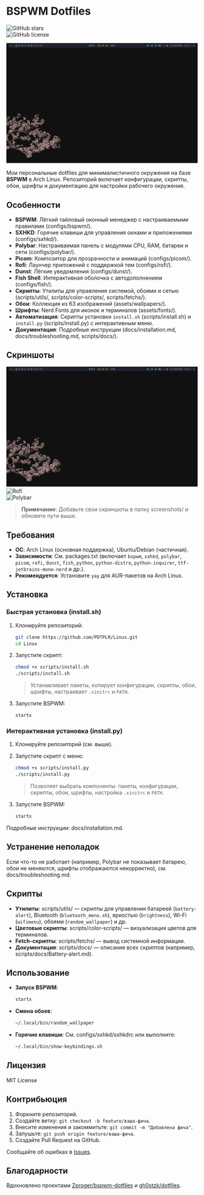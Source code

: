 # BSPWM Dotfiles

![GitHub stars](https://img.shields.io/github/stars/PDTPLR/Linux?style=social)  
![GitHub license](https://img.shields.io/github/license/PDTPLR/Linux)

![Основной десктоп](screenshots/desktop.jpg)

Мои персональные dotfiles для минималистичного окружения на базе **BSPWM** в Arch Linux. Репозиторий включает конфигурации, скрипты, обои, шрифты и документацию для настройки рабочего окружения.

## Особенности

- **BSPWM**: Лёгкий тайловый оконный менеджер с настраиваемыми правилами (configs/bspwm/).
- **SXHKD**: Горячие клавиши для управления окнами и приложениями (configs/sxhkd/).
- **Polybar**: Настраиваемая панель с модулями CPU, RAM, батареи и сети (configs/polybar/).
- **Picom**: Композитор для прозрачности и анимаций (configs/picom/).
- **Rofi**: Лаунчер приложений с поддержкой тем (configs/rofi/).
- **Dunst**: Лёгкие уведомления (configs/dunst/).
- **Fish Shell**: Интерактивная оболочка с автодополнением (configs/fish/).
- **Скрипты**: Утилиты для управления системой, обоями и сетью (scripts/utils/, scripts/color-scripts/, scripts/fetchs/).
- **Обои**: Коллекция из 63 изображений (assets/wallpapers/).
- **Шрифты**: Nerd Fonts для иконок и терминалов (assets/fonts/).
- **Автоматизация**: Скрипты установки `install.sh` (scripts/install.sh) и `install.py` (scripts/install.py) с интерактивным меню.
- **Документация**: Подробные инструкции (docs/installation.md, docs/troubleshooting.md, scripts/docs/).

## Скриншоты

![Десктоп](screenshots/desktop.jpg)  
![Rofi](screenshots/rofi.jpg)  
![Polybar](screenshots/polybar.jpg)

> **Примечание**: Добавьте свои скриншоты в папку screenshots/ и обновите пути выше.

## Требования

- **ОС**: Arch Linux (основная поддержка), Ubuntu/Debian (частичная).
- **Зависимости**: См. packages.txt (включает `bspwm`, `sxhkd`, `polybar`, `picom`, `rofi`, `dunst`, `fish`, `python`, `python-distro`, `python-inquirer`, `ttf-jetbrains-mono-nerd` и др.).
- **Рекомендуется**: Установите `yay` для AUR-пакетов на Arch Linux.

## Установка

### Быстрая установка (install.sh)

1. Клонируйте репозиторий:
    
    ```bash
    git clone https://github.com/PDTPLR/Linux.git
    cd Linux
    ```
    
2. Запустите скрипт:
    
    ```bash
    chmod +x scripts/install.sh
    ./scripts/install.sh
    ```
    
    > Устанавливает пакеты, копирует конфигурации, скрипты, обои, шрифты, настраивает `.xinitrc` и `PATH`.
    
3. Запустите BSPWM:
    
    ```bash
    startx
    ```
    

### Интерактивная установка (install.py)

1. Клонируйте репозиторий (см. выше).
2. Запустите скрипт с меню:
    
    ```bash
    chmod +x scripts/install.py
    ./scripts/install.py
    ```
    
    > Позволяет выбрать компоненты: пакеты, конфигурации, скрипты, обои, шрифты, настройка `.xinitrc` и `PATH`.
    
3. Запустите BSPWM:
    
    ```bash
    startx
    ```
    

Подробные инструкции: docs/installation.md.

## Устранение неполадок

Если что-то не работает (например, Polybar не показывает батарею, обои не меняются, шрифты отображаются некорректно), см. docs/troubleshooting.md.

## Скрипты

- **Утилиты**: scripts/utils/ — скрипты для управления батареей (`battery-alert`), Bluetooth (`bluetooth_menu.sh`), яркостью (`brightness`), Wi-Fi (`wifimenu`), обоями (`random_wallpaper`) и др.
- **Цветовые скрипты**: scripts/color-scripts/ — визуализация цветов для терминалов.
- **Fetch-скрипты**: scripts/fetchs/ — вывод системной информации.
- **Документация**: scripts/docs/ — описания всех скриптов (например, scripts/docs/Battery-alert.md).

## Использование

- **Запуск BSPWM**:
    
    ```bash
    startx
    ```
    
- **Смена обоев**:
    
    ```bash
    ~/.local/bin/random_wallpaper
    ```
    
- **Горячие клавиши**: См. configs/sxhkd/sxhkdrc или выполните:
    
    ```bash
    ~/.local/bin/show-keybindings.sh
    ```
    

## Лицензия

MIT License

## Контрибьюция

1. Форкните репозиторий.
2. Создайте ветку: `git checkout -b feature/ваша-фича`.
3. Внесите изменения и закоммитьте: `git commit -m "Добавлена фича"`.
4. Запушьте: `git push origin feature/ваша-фича`.
5. Создайте Pull Request на GitHub.

Сообщайте об ошибках в [Issues](https://github.com/PDTPLR/Linux/issues).

## Благодарности

Вдохновлено проектами [Zproger/bspwm-dotfiles](https://github.com/Zproger/bspwm-dotfiles) и [gh0stzk/dotfiles](https://github.com/gh0stzk/dotfiles).
